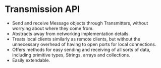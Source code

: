 Transmission API
================

* Send and receive Message objects through Transmitters, without worrying about where they come from.
* Abstracts away from networking implementation details.
* Treats local clients similarly as remote clients, but without the unnecessary overhead of having to open ports for local connections.
* Offers methods for easy sending and receiving of all sorts of data, including primitive types, Strings, arrays and collections.
* Easily extendable.
